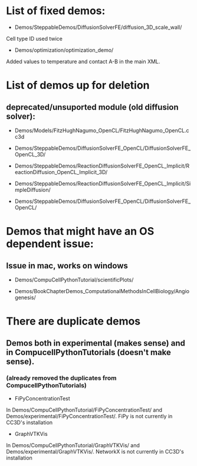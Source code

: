 # List of fixed demos:

* Demos/SteppableDemos/DiffusionSolverFE/diffusion_3D_scale_wall/

Cell type ID used twice

* Demos/optimization/optimization_demo/

Added values to temperature and contact A-B in the main XML.


# List of demos up for deletion

## deprecated/unsuported module (old diffusion solver):

* Demos/Models/FitzHughNagumo_OpenCL/FitzHughNagumo_OpenCL.cc3d 

* Demos/SteppableDemos/DiffusionSolverFE_OpenCL/DiffusionSolverFE_OpenCL_3D/

* Demos/SteppableDemos/ReactionDiffusionSolverFE_OpenCL_Implicit/ReactionDiffusion_OpenCL_Implicit_3D/

* Demos/SteppableDemos/ReactionDiffusionSolverFE_OpenCL_Implicit/SimpleDiffusion/

* Demos/SteppableDemos/DiffusionSolverFE_OpenCL/DiffusionSolverFE_OpenCL/




# Demos that might have an OS dependent issue:

## Issue in mac, works on windows

* Demos/CompuCellPythonTutorial/scientificPlots/

* Demos/BookChapterDemos_ComputationalMethodsInCellBiology/Angiogenesis/


# There are duplicate demos

## Demos both in experimental (makes sense) and in CompucellPythonTutorials (doesn't make sense).

### (already removed the duplicates from CompucellPythonTutorials)

* FiPyConcentrationTest

In Demos/CompuCellPythonTutorial/FiPyConcentrationTest/ and Demos/experimental/FiPyConcentrationTest/. FiPy is not currently in CC3D's installation

* GraphVTKVis

In Demos/CompuCellPythonTutorial/GraphVTKVis/ and Demos/experimental/GraphVTKVis/.  NetworkX is not currently in CC3D's installation




